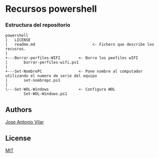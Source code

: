 # Recursos powershell

### Estructura del repositorio

```
powershell
|   LICENSE
|   readme.md			              <- Fichero que describe los recusros.
|   
+---Borrar-perfiles-WIFI        <- Borra los peefiles wIFI
|       borrar-perfiles-wifi.ps1
|       
+---Set-NombrePC                <- Pone nombre al computador utilizando el numero de serie del equipo
|       set-nombrepc.ps1
|       
\---Set-WOL-Windows             <- Configura WOL
        Set-WOL-Windows.ps1
```

## Authors

[Jose Antonio Vilar](joseantonio.vilar@upm.es)

## License

[MIT](https://choosealicense.com/licenses/mit/)
